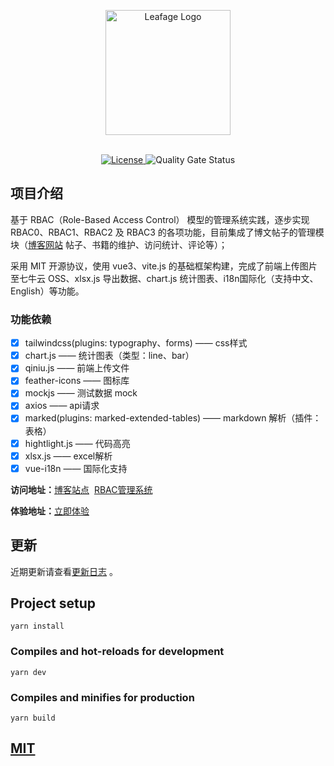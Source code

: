 <p align="center">
  <a href="https://console.leafage.top" target="_blank">
    <img alt="Leafage Logo" src="public/svg/logo.svg" width="200" height="200"/>
  </a>
</p>

<p align="center">
  <br>
  <a href="https://github.com/little3201/leafage-ms/blob/master/LICENSE">
    <img src="https://img.shields.io/github/license/little3201/leafage-ms.svg" alt="License">
  </a>
  <img alt="Quality Gate Status" src="https://sonarcloud.io/api/project_badges/measure?project=little3201_leafage-ms&metric=alert_status">
</p>

## 项目介绍

基于 RBAC（Role-Based Access Control） 模型的管理系统实践，逐步实现 RBAC0、RBAC1、RBAC2 及 RBAC3 的各项功能，目前集成了博文帖子的管理模块（[博客网站](https://www.leafage.top) 帖子、书籍的维护、访问统计、评论等）；

采用 MIT 开源协议，使用 vue3、vite.js 的基础框架构建，完成了前端上传图片至七牛云 OSS、xlsx.js 导出数据、chart.js 统计图表、i18n国际化（支持中文、English）等功能。

### 功能依赖

- [x] tailwindcss(plugins: typography、forms) —— css样式
- [x] chart.js —— 统计图表（类型：line、bar）
- [x] qiniu.js —— 前端上传文件
- [x] feather-icons —— 图标库
- [x] mockjs —— 测试数据 mock
- [x] axios —— api请求
- [x] marked(plugins: marked-extended-tables) —— markdown 解析（插件：表格）
- [x] hightlight.js —— 代码高亮
- [x] xlsx.js —— excel解析
- [x] vue-i18n —— 国际化支持

**访问地址：**<a href="https://www.leafage.top">博客站点</a>&nbsp;&nbsp;<a href="https://console.leafage.top">RBAC管理系统</a>

**体验地址：**<a href="https://preview.leafage.top">立即体验</a>

## 更新

近期更新请查看[更新日志](CHANGELOG.md) 。

## Project setup
```
yarn install
```

### Compiles and hot-reloads for development
```
yarn dev
```

### Compiles and minifies for production
```
yarn build
```

<a href="https://github.com/little3201/leafage-ms/blob/master/LICENSE">
  <h2>MIT</h2>
</a>
